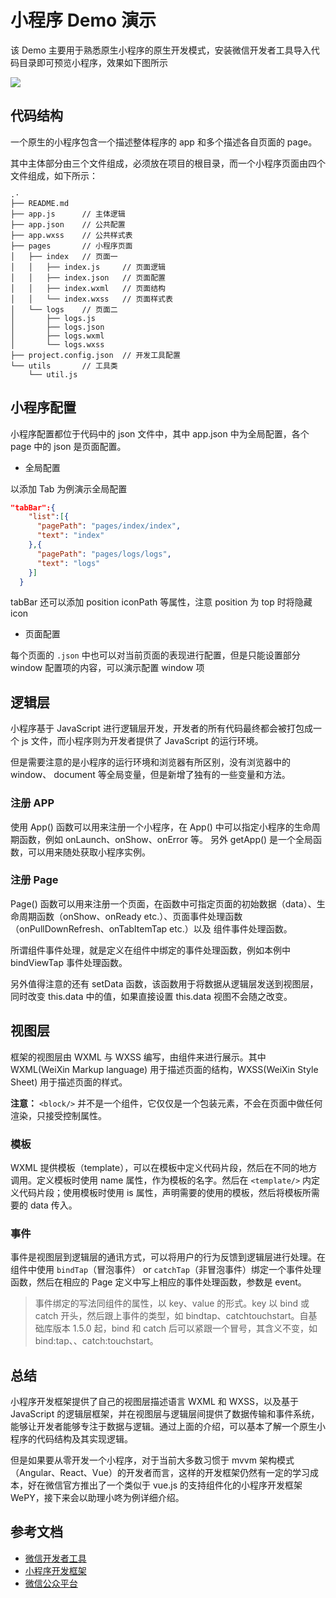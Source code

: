 # 小程序 Demo 演示

该 Demo 主要用于熟悉原生小程序的原生开发模式，安装微信开发者工具导入代码目录即可预览小程序，效果如下图所示

![](http://ochyazsr6.bkt.clouddn.com/dd50616656113a9b3ca324af2fb4fb36.jpg?imageView2/2/w/1000/h/700)


## 代码结构

一个原生的小程序包含一个描述整体程序的 app 和多个描述各自页面的 page。

其中主体部分由三个文件组成，必须放在项目的根目录，而一个小程序页面由四个文件组成，如下所示：

```
.·
├── README.md
├── app.js      // 主体逻辑
├── app.json    // 公共配置
├── app.wxss    // 公共样式表
├── pages       // 小程序页面
│   ├── index   // 页面一
│   │   ├── index.js     // 页面逻辑
│   │   ├── index.json   // 页面配置
│   │   ├── index.wxml   // 页面结构
│   │   └── index.wxss   // 页面样式表
│   └── logs    // 页面二
│       ├── logs.js
│       ├── logs.json
│       ├── logs.wxml
│       └── logs.wxss
├── project.config.json  // 开发工具配置
└── utils       // 工具类
    └── util.js
```


## 小程序配置

小程序配置都位于代码中的 json 文件中，其中 app.json 中为全局配置，各个 page 中的 json 是页面配置。

- 全局配置

以添加 Tab 为例演示全局配置

```json
"tabBar":{
    "list":[{
      "pagePath": "pages/index/index",
      "text": "index"
    },{
      "pagePath": "pages/logs/logs",
      "text": "logs"
    }]
  }
```

tabBar 还可以添加 position iconPath 等属性，注意 position 为 top 时将隐藏 icon


- 页面配置

每个页面的 `.json` 中也可以对当前页面的表现进行配置，但是只能设置部分 window 配置项的内容，可以演示配置 window 项


## 逻辑层

小程序基于 JavaScript 进行逻辑层开发，开发者的所有代码最终都会被打包成一个 js 文件，而小程序则为开发者提供了 JavaScript 的运行环境。

但是需要注意的是小程序的运行环境和浏览器有所区别，没有浏览器中的 window、 document 等全局变量，但是新增了独有的一些变量和方法。


### 注册 APP

使用 App() 函数可以用来注册一个小程序，在 App() 中可以指定小程序的生命周期函数，例如 onLaunch、onShow、onError 等。 另外 getApp() 是一个全局函数，可以用来随处获取小程序实例。


### 注册 Page

Page() 函数可以用来注册一个页面，在函数中可指定页面的初始数据（data）、生命周期函数（onShow、onReady etc.）、页面事件处理函数（onPullDownRefresh、onTabItemTap etc.）以及 组件事件处理函数。

所谓组件事件处理，就是定义在组件中绑定的事件处理函数，例如本例中 bindViewTap 事件处理函数。

另外值得注意的还有 setData 函数，该函数用于将数据从逻辑层发送到视图层，同时改变 this.data 中的值，如果直接设置 this.data 视图不会随之改变。

## 视图层

框架的视图层由 WXML 与 WXSS 编写，由组件来进行展示。其中 WXML(WeiXin Markup language) 用于描述页面的结构，WXSS(WeiXin Style Sheet) 用于描述页面的样式。

**注意：**  `<block/>` 并不是一个组件，它仅仅是一个包装元素，不会在页面中做任何渲染，只接受控制属性。

### 模板

WXML 提供模板（template），可以在模板中定义代码片段，然后在不同的地方调用。定义模板时使用 name 属性，作为模板的名字。然后在 `<template/>` 内定义代码片段；使用模板时使用 is 属性，声明需要的使用的模板，然后将模板所需要的 data 传入。

### 事件

事件是视图层到逻辑层的通讯方式，可以将用户的行为反馈到逻辑层进行处理。在组件中使用 `bindTap`（冒泡事件） or `catchTap`（非冒泡事件）绑定一个事件处理函数，然后在相应的 Page 定义中写上相应的事件处理函数，参数是 event。

> 事件绑定的写法同组件的属性，以 key、value 的形式。key 以 bind 或 catch 开头，然后跟上事件的类型，如 bindtap、catchtouchstart。自基础库版本 1.5.0 起，bind 和 catch 后可以紧跟一个冒号，其含义不变，如 bind:tap、、catch:touchstart。


## 总结

小程序开发框架提供了自己的视图层描述语言 WXML 和 WXSS，以及基于 JavaScript 的逻辑层框架，并在视图层与逻辑层间提供了数据传输和事件系统，能够让开发者能够专注于数据与逻辑。通过上面的介绍，可以基本了解一个原生小程序的代码结构及其实现逻辑。

但是如果要从零开发一个小程序，对于当前大多数习惯于 mvvm 架构模式（Angular、React、Vue）的开发者而言，这样的开发框架仍然有一定的学习成本，好在微信官方推出了一个类似于 vue.js 的支持组件化的小程序开发框架 WePY，接下来会以助理小咚为例详细介绍。 


## 参考文档

- [微信开发者工具](https://developers.weixin.qq.com/miniprogram/dev/devtools/devtools.html)
- [小程序开发框架](https://developers.weixin.qq.com/miniprogram/dev/framework/MINA.html)
- [微信公众平台](https://mp.weixin.qq.com/?url=%2Fwxopen%2Fcategory%3Faction%3Dget%26token%3D1820933982%26lang%3Dzh_CN)


